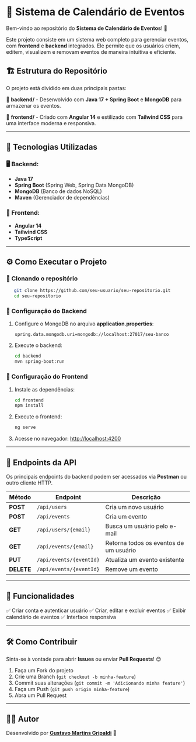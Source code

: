 # 📅 Sistema de Calendário de Eventos

Bem-vindo ao repositório do **Sistema de Calendário de Eventos**! 🚀

Este projeto consiste em um sistema web completo para gerenciar eventos, com **frontend** e **backend** integrados. Ele permite que os usuários criem, editem, visualizem e removam eventos de maneira intuitiva e eficiente.

## 🏗 Estrutura do Repositório

O projeto está dividido em duas principais pastas:

📂 **backend/** - Desenvolvido com **Java 17 + Spring Boot** e **MongoDB** para armazenar os eventos.

📂 **frontend/** - Criado com **Angular 14** e estilizado com **Tailwind CSS** para uma interface moderna e responsiva.

---

## 🚀 Tecnologias Utilizadas

### 🖥 Backend:
- **Java 17**
- **Spring Boot** (Spring Web, Spring Data MongoDB)
- **MongoDB** (Banco de dados NoSQL)
- **Maven** (Gerenciador de dependências)

### 🎨 Frontend:
- **Angular 14**
- **Tailwind CSS**
- **TypeScript**

---

## ⚙ Como Executar o Projeto

### 🔹 Clonando o repositório
```bash
   git clone https://github.com/seu-usuario/seu-repositorio.git
   cd seu-repositorio
```

### 🔹 Configuração do Backend
1. Configure o MongoDB no arquivo **application.properties**:
   ```properties
   spring.data.mongodb.uri=mongodb://localhost:27017/seu-banco
   ```
2. Execute o backend:
   ```bash
   cd backend
   mvn spring-boot:run
   ```

### 🔹 Configuração do Frontend
1. Instale as dependências:
   ```bash
   cd frontend
   npm install
   ```
2. Execute o frontend:
   ```bash
   ng serve
   ```
3. Acesse no navegador: [http://localhost:4200](http://localhost:4200)

---

## 🔗 Endpoints da API

Os principais endpoints do backend podem ser acessados via **Postman** ou outro cliente HTTP.

| Método  | Endpoint                | Descrição |
|---------|-------------------------|-----------|
| **POST** | `/api/users`            | Cria um novo usuário |
| **POST** | `/api/events`           | Cria um evento |
| **GET**  | `/api/users/{email}`    | Busca um usuário pelo e-mail |
| **GET**  | `/api/events/{email}`   | Retorna todos os eventos de um usuário |
| **PUT**  | `/api/events/{eventId}` | Atualiza um evento existente |
| **DELETE** | `/api/events/{eventId}` | Remove um evento |

---

## 📌 Funcionalidades
✅ Criar conta e autenticar usuário
✅ Criar, editar e excluir eventos
✅ Exibir calendário de eventos
✅ Interface responsiva

---

## 🛠 Como Contribuir
Sinta-se à vontade para abrir **Issues** ou enviar **Pull Requests**! 😊

1. Faça um Fork do projeto
2. Crie uma Branch (`git checkout -b minha-feature`)
3. Commit suas alterações (`git commit -m 'Adicionando minha feature'`)
4. Faça um Push (`git push origin minha-feature`)
5. Abra um Pull Request

---

## 👨‍💻 Autor
Desenvolvido por **[Gustavo Martins Gripaldi](https://g2martins.github.io/G2Portfolio/)** 🚀

